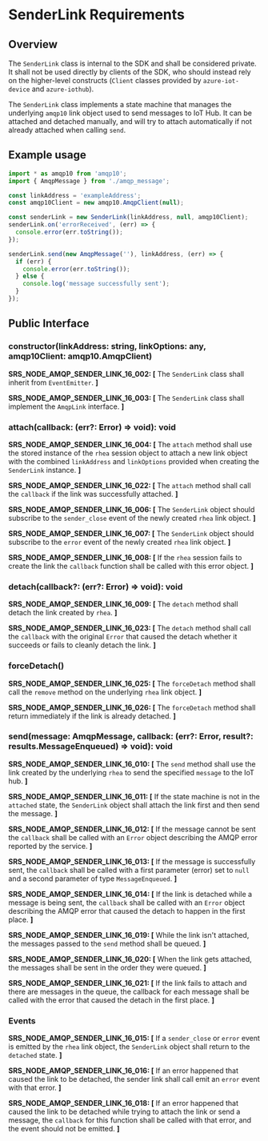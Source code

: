# SenderLink Requirements

## Overview

The `SenderLink` class is internal to the SDK and shall be considered private. It shall not be used directly by clients of the SDK, who should instead rely on the higher-level constructs (`Client` classes provided by `azure-iot-device` and `azure-iothub`).

The `SenderLink` class implements a state machine that manages the underlying `amqp10` link object used to send messages to IoT Hub. It can be attached and detached manually, and will try to attach automatically if not already attached when calling `send`.

## Example usage

```typescript
import * as amqp10 from 'amqp10';
import { AmqpMessage } from './amqp_message';

const linkAddress = 'exampleAddress';
const amqp10Client = new amqp10.AmqpClient(null);

const senderLink = new SenderLink(linkAddress, null, amqp10Client);
senderLink.on('errorReceived', (err) => {
  console.error(err.toString());
});

senderLink.send(new AmqpMessage(''), linkAddress, (err) => {
  if (err) {
    console.error(err.toString());
  } else {
    console.log('message successfully sent');
  }
});
```

## Public Interface

### constructor(linkAddress: string, linkOptions: any, amqp10Client: amqp10.AmqpClient)

**SRS_NODE_AMQP_SENDER_LINK_16_002: [** The `SenderLink` class shall inherit from `EventEmitter`. **]**

**SRS_NODE_AMQP_SENDER_LINK_16_003: [** The `SenderLink` class shall implement the `AmqpLink` interface. **]**

### attach(callback: (err?: Error) => void): void

**SRS_NODE_AMQP_SENDER_LINK_16_004: [** The `attach` method shall use the stored instance of the `rhea` session object to attach a new link object with the combined `linkAddress` and `linkOptions` provided when creating the `SenderLink` instance. **]**

**SRS_NODE_AMQP_SENDER_LINK_16_022: [** The `attach` method shall call the `callback` if the link was successfully attached. **]**

**SRS_NODE_AMQP_SENDER_LINK_16_006: [** The `SenderLink` object should subscribe to the `sender_close` event of the newly created `rhea` link object. **]**

**SRS_NODE_AMQP_SENDER_LINK_16_007: [** The `SenderLink` object should subscribe to the `error` event of the newly created `rhea` link object. **]**

**SRS_NODE_AMQP_SENDER_LINK_16_008: [** If the `rhea` session fails to create the link the `callback` function shall be called with this error object. **]**

### detach(callback?: (err?: Error) => void): void

**SRS_NODE_AMQP_SENDER_LINK_16_009: [** The `detach` method shall detach the link created by `rhea`. **]**

**SRS_NODE_AMQP_SENDER_LINK_16_023: [** The `detach` method shall call the `callback` with the original `Error` that caused the detach whether it succeeds or fails to cleanly detach the link. **]**

### forceDetach()

**SRS_NODE_AMQP_SENDER_LINK_16_025: [** The `forceDetach` method shall call the `remove` method on the underlying `rhea` link object. **]**

**SRS_NODE_AMQP_SENDER_LINK_16_026: [** The `forceDetach` method shall return immediately if the link is already detached.  **]**

### send(message: AmqpMessage, callback: (err?: Error, result?: results.MessageEnqueued) => void): void

**SRS_NODE_AMQP_SENDER_LINK_16_010: [** The `send` method shall use the link created by the underlying `rhea` to send the specified `message` to the IoT hub. **]**

**SRS_NODE_AMQP_SENDER_LINK_16_011: [** If the state machine is not in the `attached` state, the `SenderLink` object shall attach the link first and then send the message. **]**

**SRS_NODE_AMQP_SENDER_LINK_16_012: [** If the message cannot be sent the `callback` shall be called with an `Error` object describing the AMQP error reported by the service. **]**

**SRS_NODE_AMQP_SENDER_LINK_16_013: [** If the message is successfully sent, the `callback` shall be called with a first parameter (error) set to `null` and a second parameter of type `MessageEnqueued`. **]**

**SRS_NODE_AMQP_SENDER_LINK_16_014: [** If the link is detached while a message is being sent, the `callback` shall be called with an `Error` object describing the AMQP error that caused the detach to happen in the first place. **]**

**SRS_NODE_AMQP_SENDER_LINK_16_019: [** While the link isn't attached, the messages passed to the `send` method shall be queued. **]**

**SRS_NODE_AMQP_SENDER_LINK_16_020: [** When the link gets attached, the messages shall be sent in the order they were queued. **]**

**SRS_NODE_AMQP_SENDER_LINK_16_021: [** If the link fails to attach and there are messages in the queue, the callback for each message shall be called with the error that caused the detach in the first place. **]**

### Events

**SRS_NODE_AMQP_SENDER_LINK_16_015: [** If a `sender_close` or `error` event is emitted by the `rhea` link object, the `SenderLink` object shall return to the `detached` state. **]**

**SRS_NODE_AMQP_SENDER_LINK_16_016: [** If an error happened that caused the link to be detached, the sender link shall call emit an `error` event with that error. **]**

**SRS_NODE_AMQP_SENDER_LINK_16_018: [** If an error happened that caused the link to be detached while trying to attach the link or send a message, the `callback` for this function shall be called with that error, and the event should not be emitted. **]**
